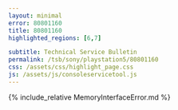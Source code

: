 ```yaml
---
layout: minimal
error: 80801160
title: 80801160
highlighted_regions: [6,7]

subtitle: Technical Service Bulletin
permalink: /tsb/sony/playstation5/80801160
css: /assets/css/highlight_page.css
js: /assets/js/consoleservicetool.js
---
```


{% include_relative MemoryInterfaceError.md %}

